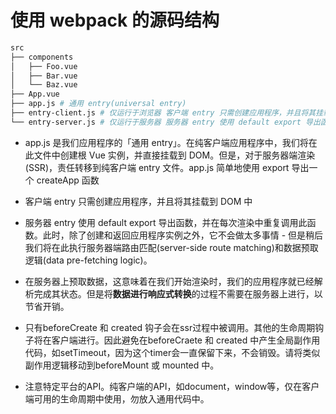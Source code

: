 # 使用 webpack 的源码结构
```sh
src
├── components
│   ├── Foo.vue
│   ├── Bar.vue
│   └── Baz.vue
├── App.vue
├── app.js # 通用 entry(universal entry)
├── entry-client.js # 仅运行于浏览器 客户端 entry 只需创建应用程序，并且将其挂载到 DOM 中
└── entry-server.js # 仅运行于服务器 服务器 entry 使用 default export 导出函数，并在每次渲染中重复调用此函数。此时，除了创建和返回应用程序实例之外，它不会做太多事情 - 但是稍后我们将在此执行服务器端路由匹配 (server-side route matching) 和数据预取逻辑 (data pre-fetching logic)。
```

- app.js 是我们应用程序的「通用 entry」。在纯客户端应用程序中，我们将在此文件中创建根 Vue 实例，并直接挂载到 DOM。但是，对于服务器端渲染(SSR)，责任转移到纯客户端 entry 文件。app.js 简单地使用 export 导出一个 createApp 函数

- 客户端 entry 只需创建应用程序，并且将其挂载到 DOM 中

- 服务器 entry 使用 default export 导出函数，并在每次渲染中重复调用此函数。此时，除了创建和返回应用程序实例之外，它不会做太多事情 - 但是稍后我们将在此执行服务器端路由匹配(server-side route matching)和数据预取逻辑(data pre-fetching logic)。

- 在服务器上预取数据，这意味着在我们开始渲染时，我们的应用程序就已经解析完成其状态。但是将**数据进行响应式转换**的过程不需要在服务器上进行，以节省开销。
- 只有beforeCreate 和 created 钩子会在ssr过程中被调用。其他的生命周期钩子将在客户端进行。因此避免在beforeCraete 和 created 中产生全局副作用代码，如setTimeout，因为这个timer会一直保留下来，不会销毁。请将类似副作用逻辑移动到beforeMount 或 mounted 中。
- 注意特定平台的API。纯客户端的API，如document，window等，仅在客户端可用的生命周期中使用，勿放入通用代码中。


